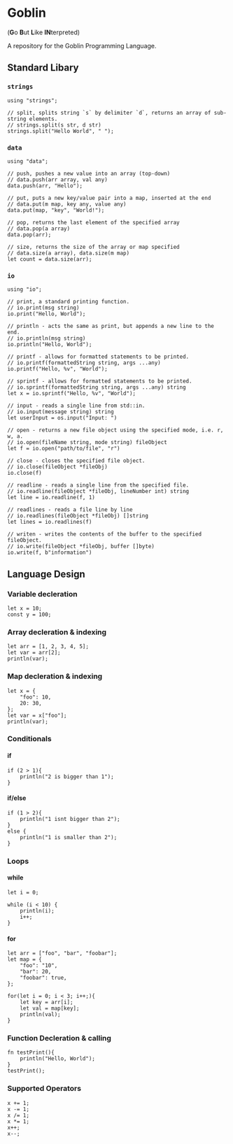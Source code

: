 # Goblin
(**G**o **B**ut **L**ike **IN**terpreted)

A repository for the Goblin Programming Language.

## Standard Libary

### `strings`
```
using "strings";

// split, splits string `s` by delimiter `d`, returns an array of sub-string elements.
// strings.split(s str, d str)
strings.split("Hello World", " ");
```

### `data`
```
using "data";

// push, pushes a new value into an array (top-down)
// data.push(arr array, val any)
data.push(arr, "Hello");

// put, puts a new key/value pair into a map, inserted at the end
// data.put(m map, key any, value any)
data.put(map, "key", "World!");

// pop, returns the last element of the specified array
// data.pop(a array)
data.pop(arr);

// size, returns the size of the array or map specified
// data.size(a array), data.size(m map)
let count = data.size(arr);
```

### `io`
```
using "io";

// print, a standard printing function.
// io.print(msg string)
io.print("Hello, World");

// println - acts the same as print, but appends a new line to the end.
// io.println(msg string)
io.println("Hello, World");

// printf - allows for formatted statements to be printed.
// io.printf(formattedString string, args ...any)
io.printf("Hello, %v", "World");

// sprintf - allows for formatted statements to be printed.
// io.sprintf(formattedString string, args ...any) string
let x = io.sprintf("Hello, %v", "World");

// input - reads a single line from std::in.
// io.input(message string) string
let userInput = os.input("Input: ")

// open - returns a new file object using the specified mode, i.e. r, w, a.
// io.open(fileName string, mode string) fileObject
let f = io.open("path/to/file", "r")

// close - closes the specified file object.
// io.close(fileObject *fileObj)
io.close(f)

// readline - reads a single line from the specified file.
// io.readline(fileObject *fileObj, lineNumber int) string
let line = io.readline(f, 1)

// readlines - reads a file line by line
// io.readlines(fileObject *fileObj) []string
let lines = io.readlines(f)

// writen - writes the contents of the buffer to the specified fileObject.
// io.write(fileObject *fileObj, buffer []byte)
io.write(f, b"information")
```
## Language Design

### Variable decleration
```
let x = 10;
const y = 100;
```
### Array decleration & indexing
```
let arr = [1, 2, 3, 4, 5];
let var = arr[2];
println(var);
```

### Map decleration & indexing
```
let x = {
    "foo": 10,
    20: 30,
};
let var = x["foo"];
println(var);
```

### Conditionals
#### if
```
if (2 > 1){
    println("2 is bigger than 1");
}
```
#### if/else
```
if (1 > 2){
    println("1 isnt bigger than 2");
}
else {
    println("1 is smaller than 2");
}
```

### Loops
#### while
```
let i = 0;

while (i < 10) {
    println(i);
    i++;
}
```

#### for
```
let arr = ["foo", "bar", "foobar"];
let map = {
    "foo": "10",
    "bar": 20,
    "foobar": true,
};

for(let i = 0; i < 3; i++;){
    let key = arr[i];
    let val = map[key];
    println(val);
}
```

### Function Decleration & calling
```
fn testPrint(){
    println("Hello, World");
}
testPrint();
```

### Supported Operators
```
x += 1;
x -= 1;
x /= 1;
x *= 1;
x++;
x--;
```
